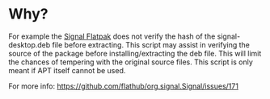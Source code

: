# Why?
For example the [Signal Flatpak](https://github.com/flathub/org.signal.Signal) does not verify the hash of the signal-desktop.deb file before extracting. This script may assist in verifying the source of the package before installing/extracting the deb file. This will limit the chances of tempering with the original source files. This script is only meant if APT itself cannot be used.

For more info: https://github.com/flathub/org.signal.Signal/issues/171
